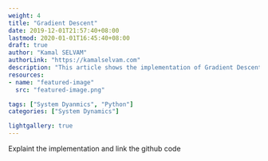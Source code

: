 ```yaml
---
weight: 4
title: "Gradient Descent"
date: 2019-12-01T21:57:40+08:00
lastmod: 2020-01-01T16:45:40+08:00
draft: true
author: "Kamal SELVAM"
authorLink: "https://kamalselvam.com"
description: "This article shows the implementation of Gradient Descent Algorithm"
resources:
- name: "featured-image"
  src: "featured-image.png"

tags: ["System Dyanmics", "Python"]
categories: ["System Dynamics"]

lightgallery: true
---
```


Explaint the implementation and link the github code